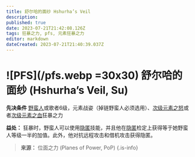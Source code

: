 ```yaml
---
title: 舒尔哈的面纱 Hshurha’s Veil
description: 
published: true
date: 2023-07-21T21:42:08.126Z
tags: 狂暴之力, pfs, 元素狂暴之力
editor: markdown
dateCreated: 2023-07-21T21:40:39.037Z
---
```


# ![PFS](/pfs.webp =30x30) 舒尔哈的面纱 (Hshurha’s Veil, Su)

**先决条件** [野蛮人](/野蛮人)或歌者6级，元素战姿（掉链野蛮人必须选用）、[次级元素之怒](/狂暴之力/次级元素之怒)或者[次级元素之血](/狂暴之力/次级元素之血)狂暴之力

**益处：** 狂暴时，野蛮人可以使用[隐匿](/技能/隐匿)技能，并且他在[隐匿](/技能/隐匿)检定上获得等于她野蛮人等级一半的加值。此外，他对抗远程攻击和借机攻击获得隐匿。

> **来源：** 位面之力 (Planes of Power, PoP)
{.is-info}
